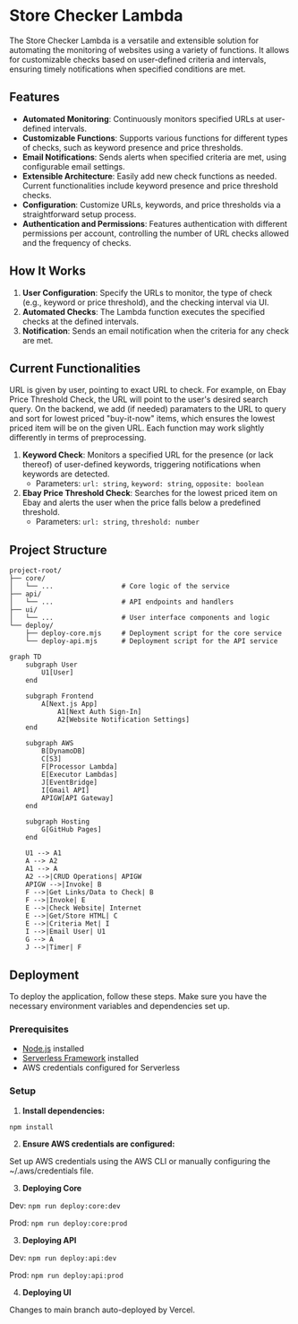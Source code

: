 # Store Checker Lambda

The Store Checker Lambda is a versatile and extensible solution for automating the monitoring of websites using a variety of functions. It allows for customizable checks based on user-defined criteria and intervals, ensuring timely notifications when specified conditions are met.

## Features

- **Automated Monitoring**: Continuously monitors specified URLs at user-defined intervals.
- **Customizable Functions**: Supports various functions for different types of checks, such as keyword presence and price thresholds.
- **Email Notifications**: Sends alerts when specified criteria are met, using configurable email settings.
- **Extensible Architecture**: Easily add new check functions as needed. Current functionalities include keyword presence and price threshold checks.
- **Configuration**: Customize URLs, keywords, and price thresholds via a straightforward setup process.
- **Authentication and Permissions**: Features authentication with different permissions per account, controlling the number of URL checks allowed and the frequency of checks.

## How It Works

1. **User Configuration**: Specify the URLs to monitor, the type of check (e.g., keyword or price threshold), and the checking interval via UI.
2. **Automated Checks**: The Lambda function executes the specified checks at the defined intervals.
3. **Notification**: Sends an email notification when the criteria for any check are met.

## Current Functionalities

URL is given by user, pointing to exact URL to check. For example, on Ebay Price Threshold Check, the URL will point to the user's desired search query. On the backend, we add (if needed) paramaters to the URL to query and sort for lowest priced "buy-it-now" items, which ensures the lowest priced item will be on the given URL. Each function may work slightly differently in terms of preprocessing.

1. **Keyword Check**: Monitors a specified URL for the presence (or lack thereof) of user-defined keywords, triggering notifications when keywords are detected.
   - Parameters: `url: string`, `keyword: string`, `opposite: boolean`
2. **Ebay Price Threshold Check**: Searches for the lowest priced item on Ebay and alerts the user when the price falls below a predefined threshold.
   - Parameters: `url: string`, `threshold: number`

## Project Structure

```
project-root/
├── core/
│   └── ...                 # Core logic of the service
├── api/
│   └── ...                 # API endpoints and handlers
├── ui/
│   └── ...                 # User interface components and logic
└── deploy/
    ├── deploy-core.mjs     # Deployment script for the core service
    └── deploy-api.mjs      # Deployment script for the API service
```

```mermaid
graph TD
    subgraph User
        U1[User]
    end

    subgraph Frontend
        A[Next.js App]
            A1[Next Auth Sign-In]
            A2[Website Notification Settings]
    end

    subgraph AWS
        B[DynamoDB]
        C[S3]
        F[Processor Lambda]
        E[Executor Lambdas]
        J[EventBridge]
        I[Gmail API]
        APIGW[API Gateway]
    end

    subgraph Hosting
        G[GitHub Pages]
    end

    U1 --> A1
    A --> A2
    A1 --> A
    A2 -->|CRUD Operations| APIGW
    APIGW -->|Invoke| B
    F -->|Get Links/Data to Check| B
    F -->|Invoke| E
    E -->|Check Website| Internet
    E -->|Get/Store HTML| C
    E -->|Criteria Met| I
    I -->|Email User| U1
    G --> A
    J -->|Timer| F
```

## Deployment

To deploy the application, follow these steps. Make sure you have the necessary environment variables and dependencies set up.

### Prerequisites

- [Node.js](https://nodejs.org/) installed
- [Serverless Framework](https://www.serverless.com/framework/docs/getting-started/) installed
- AWS credentials configured for Serverless

### Setup

1. **Install dependencies:**

`npm install`

2. **Ensure AWS credentials are configured:**

Set up AWS credentials using the AWS CLI or manually configuring the ~/.aws/credentials file.

3. **Deploying Core**

Dev: `npm run deploy:core:dev`

Prod: `npm run deploy:core:prod`

3. **Deploying API**

Dev: `npm run deploy:api:dev`

Prod: `npm run deploy:api:prod`

4. **Deploying UI**

Changes to main branch auto-deployed by Vercel.